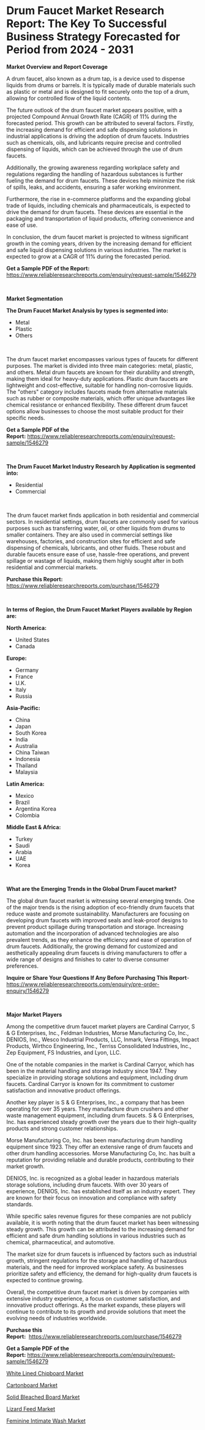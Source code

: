 <p><h1>Drum Faucet Market Research Report: The Key To Successful Business Strategy Forecasted for Period from 2024 - 2031</h1></p><p><strong>Market Overview and Report Coverage</strong></p>
<p><p>A drum faucet, also known as a drum tap, is a device used to dispense liquids from drums or barrels. It is typically made of durable materials such as plastic or metal and is designed to fit securely onto the top of a drum, allowing for controlled flow of the liquid contents.</p><p>The future outlook of the drum faucet market appears positive, with a projected Compound Annual Growth Rate (CAGR) of 11% during the forecasted period. This growth can be attributed to several factors. Firstly, the increasing demand for efficient and safe dispensing solutions in industrial applications is driving the adoption of drum faucets. Industries such as chemicals, oils, and lubricants require precise and controlled dispensing of liquids, which can be achieved through the use of drum faucets.</p><p>Additionally, the growing awareness regarding workplace safety and regulations regarding the handling of hazardous substances is further fueling the demand for drum faucets. These devices help minimize the risk of spills, leaks, and accidents, ensuring a safer working environment.</p><p>Furthermore, the rise in e-commerce platforms and the expanding global trade of liquids, including chemicals and pharmaceuticals, is expected to drive the demand for drum faucets. These devices are essential in the packaging and transportation of liquid products, offering convenience and ease of use.</p><p>In conclusion, the drum faucet market is projected to witness significant growth in the coming years, driven by the increasing demand for efficient and safe liquid dispensing solutions in various industries. The market is expected to grow at a CAGR of 11% during the forecasted period.</p></p>
<p><strong>Get a Sample PDF of the Report:</strong> <a href="https://www.reliableresearchreports.com/enquiry/request-sample/1546279">https://www.reliableresearchreports.com/enquiry/request-sample/1546279</a></p>
<p>&nbsp;</p>
<p><strong>Market Segmentation</strong></p>
<p><strong>The Drum Faucet Market Analysis by types is segmented into:</strong></p>
<p><ul><li>Metal</li><li>Plastic</li><li>Others</li></ul></p>
<p>&nbsp;</p>
<p><p>The drum faucet market encompasses various types of faucets for different purposes. The market is divided into three main categories: metal, plastic, and others. Metal drum faucets are known for their durability and strength, making them ideal for heavy-duty applications. Plastic drum faucets are lightweight and cost-effective, suitable for handling non-corrosive liquids. The "others" category includes faucets made from alternative materials such as rubber or composite materials, which offer unique advantages like chemical resistance or enhanced flexibility. These different drum faucet options allow businesses to choose the most suitable product for their specific needs.</p></p>
<p><strong>Get a Sample PDF of the Report:</strong>&nbsp;<a href="https://www.reliableresearchreports.com/enquiry/request-sample/1546279">https://www.reliableresearchreports.com/enquiry/request-sample/1546279</a></p>
<p>&nbsp;</p>
<p><strong>The Drum Faucet Market Industry Research by Application is segmented into:</strong></p>
<p><ul><li>Residential</li><li>Commercial</li></ul></p>
<p>&nbsp;</p>
<p><p>The drum faucet market finds application in both residential and commercial sectors. In residential settings, drum faucets are commonly used for various purposes such as transferring water, oil, or other liquids from drums to smaller containers. They are also used in commercial settings like warehouses, factories, and construction sites for efficient and safe dispensing of chemicals, lubricants, and other fluids. These robust and durable faucets ensure ease of use, hassle-free operations, and prevent spillage or wastage of liquids, making them highly sought after in both residential and commercial markets.</p></p>
<p><strong>Purchase this Report:</strong>&nbsp; <a href="https://www.reliableresearchreports.com/purchase/1546279">https://www.reliableresearchreports.com/purchase/1546279</a></p>
<p>&nbsp;</p>
<p><strong>In terms of Region, the Drum Faucet Market Players available by Region are:</strong></p>
<p>
    <p> <strong> North America: </strong>
        <ul>
            <li>United States</li>
            <li>Canada</li>
        </ul>
        </p> 
    <p> <strong> Europe: </strong>
        <ul>
            <li>Germany</li>
            <li>France</li>
            <li>U.K.</li>
            <li>Italy</li>
            <li>Russia</li>
        </ul>
        </p> 
    <p> <strong> Asia-Pacific: </strong>
        <ul>
            <li>China</li>
            <li>Japan</li>
            <li>South Korea</li>
            <li>India</li>
            <li>Australia</li>
            <li>China Taiwan</li>
            <li>Indonesia</li>
            <li>Thailand</li>
            <li>Malaysia</li>
        </ul>
        </p> 
    <p> <strong> Latin America: </strong>
        <ul>
            <li>Mexico</li>
            <li>Brazil</li>
            <li>Argentina Korea</li>
            <li>Colombia</li>
        </ul>
        </p> 
    <p> <strong> Middle East & Africa: </strong>
        <ul>
            <li>Turkey</li>
            <li>Saudi</li>
            <li>Arabia</li>
            <li>UAE</li>
            <li>Korea</li>
        </ul>
    </p>
    </p>
<p>&nbsp;</p>
<p><strong>What are the Emerging Trends in the Global Drum Faucet market?</strong></p>
<p><p>The global drum faucet market is witnessing several emerging trends. One of the major trends is the rising adoption of eco-friendly drum faucets that reduce waste and promote sustainability. Manufacturers are focusing on developing drum faucets with improved seals and leak-proof designs to prevent product spillage during transportation and storage. Increasing automation and the incorporation of advanced technologies are also prevalent trends, as they enhance the efficiency and ease of operation of drum faucets. Additionally, the growing demand for customized and aesthetically appealing drum faucets is driving manufacturers to offer a wide range of designs and finishes to cater to diverse consumer preferences.</p></p>
<p><strong>Inquire or Share Your Questions If Any Before Purchasing This Report</strong>- <a href="https://www.reliableresearchreports.com/enquiry/pre-order-enquiry/1546279">https://www.reliableresearchreports.com/enquiry/pre-order-enquiry/1546279</a></p>
<p>&nbsp;</p>
<p><strong>Major Market Players</strong></p>
<p><p>Among the competitive drum faucet market players are Cardinal Carryor, S & G Enterprises, Inc., Feldman Industries, Morse Manufacturing Co, Inc., DENIOS, Inc., Wesco Industrial Products, LLC, Inmark, Versa Fittings, Impact Products, Wirthco Engineering, Inc., Terriss Consolidated Industries, Inc., Zep Equipment, FS Industries, and Lyon, LLC. </p><p>One of the notable companies in the market is Cardinal Carryor, which has been in the material handling and storage industry since 1947. They specialize in providing storage solutions and equipment, including drum faucets. Cardinal Carryor is known for its commitment to customer satisfaction and innovative product offerings.</p><p>Another key player is S & G Enterprises, Inc., a company that has been operating for over 35 years. They manufacture drum crushers and other waste management equipment, including drum faucets. S & G Enterprises, Inc. has experienced steady growth over the years due to their high-quality products and strong customer relationships.</p><p>Morse Manufacturing Co, Inc. has been manufacturing drum handling equipment since 1923. They offer an extensive range of drum faucets and other drum handling accessories. Morse Manufacturing Co, Inc. has built a reputation for providing reliable and durable products, contributing to their market growth.</p><p>DENIOS, Inc. is recognized as a global leader in hazardous materials storage solutions, including drum faucets. With over 30 years of experience, DENIOS, Inc. has established itself as an industry expert. They are known for their focus on innovation and compliance with safety standards.</p><p>While specific sales revenue figures for these companies are not publicly available, it is worth noting that the drum faucet market has been witnessing steady growth. This growth can be attributed to the increasing demand for efficient and safe drum handling solutions in various industries such as chemical, pharmaceutical, and automotive.</p><p>The market size for drum faucets is influenced by factors such as industrial growth, stringent regulations for the storage and handling of hazardous materials, and the need for improved workplace safety. As businesses prioritize safety and efficiency, the demand for high-quality drum faucets is expected to continue growing.</p><p>Overall, the competitive drum faucet market is driven by companies with extensive industry experience, a focus on customer satisfaction, and innovative product offerings. As the market expands, these players will continue to contribute to its growth and provide solutions that meet the evolving needs of industries worldwide.</p></p>
<p><strong>Purchase this Report:</strong>&nbsp;&nbsp;<a href="https://www.reliableresearchreports.com/purchase/1546279">https://www.reliableresearchreports.com/purchase/1546279</a></p>
<p></p>
<p><strong>Get a Sample PDF of the Report:</strong>&nbsp;<a href="https://www.reliableresearchreports.com/enquiry/request-sample/1546279">https://www.reliableresearchreports.com/enquiry/request-sample/1546279</a></p>
<p><p><a href="https://www.linkedin.com/pulse/white-lined-chipboard-market-research-report-provides-cmgde/">White Lined Chipboard Market</a></p><p><a href="https://www.linkedin.com/pulse/cartonboard-market-size-share-amp-trends-analysis-report-vki0e/">Cartonboard Market</a></p><p><a href="https://www.linkedin.com/pulse/solid-bleached-board-market-size-share-global-analysis-report-5dhoe/">Solid Bleached Board Market</a></p><p><a href="https://github.com/Chiragrp25/Market-Research-Report-List-2/blob/main/lizard-feed-market.md">Lizard Feed Market</a></p><p><a href="https://github.com/santosh758595/Market-Research-Report-List-2/blob/main/feminine-intimate-wash-market.md">Feminine Intimate Wash Market</a></p></p>